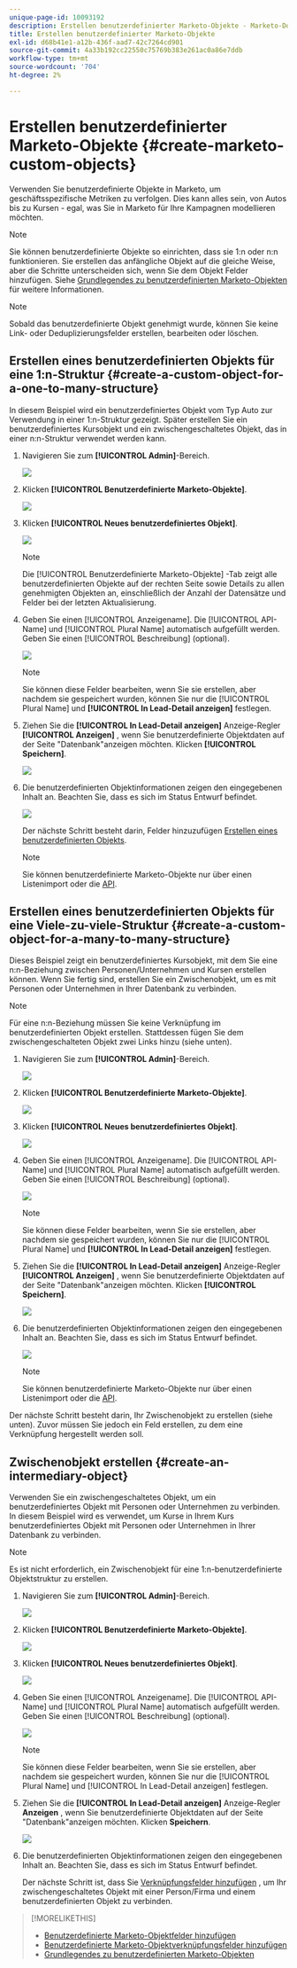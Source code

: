 ```yaml
---
unique-page-id: 10093192
description: Erstellen benutzerdefinierter Marketo-Objekte - Marketo-Dokumente - Produktdokumentation
title: Erstellen benutzerdefinierter Marketo-Objekte
exl-id: d68b41e1-a12b-436f-aad7-42c7264cd901
source-git-commit: 4a33b192cc22550c75769b383e261ac0a86e7ddb
workflow-type: tm+mt
source-wordcount: '704'
ht-degree: 2%

---
```


# Erstellen benutzerdefinierter Marketo-Objekte {#create-marketo-custom-objects}

Verwenden Sie benutzerdefinierte Objekte in Marketo, um geschäftsspezifische Metriken zu verfolgen. Dies kann alles sein, von Autos bis zu Kursen - egal, was Sie in Marketo für Ihre Kampagnen modellieren möchten.

>[!NOTE]
>
>Sie können benutzerdefinierte Objekte so einrichten, dass sie 1:n oder n:n funktionieren. Sie erstellen das anfängliche Objekt auf die gleiche Weise, aber die Schritte unterscheiden sich, wenn Sie dem Objekt Felder hinzufügen. Siehe  [Grundlegendes zu benutzerdefinierten Marketo-Objekten](/help/marketo/product-docs/administration/marketo-custom-objects/understanding-marketo-custom-objects.md) für weitere Informationen.

>[!NOTE]
>
>Sobald das benutzerdefinierte Objekt genehmigt wurde, können Sie keine Link- oder Deduplizierungsfelder erstellen, bearbeiten oder löschen.

## Erstellen eines benutzerdefinierten Objekts für eine 1:n-Struktur {#create-a-custom-object-for-a-one-to-many-structure}

In diesem Beispiel wird ein benutzerdefiniertes Objekt vom Typ Auto zur Verwendung in einer 1:n-Struktur gezeigt. Später erstellen Sie ein benutzerdefiniertes Kursobjekt und ein zwischengeschaltetes Objekt, das in einer n:n-Struktur verwendet werden kann.

1. Navigieren Sie zum **[!UICONTROL Admin]**-Bereich.

   ![](assets/create-marketo-custom-objects-1.png)

1. Klicken **[!UICONTROL Benutzerdefinierte Marketo-Objekte]**.

   ![](assets/create-marketo-custom-objects-2.png)

1. Klicken **[!UICONTROL Neues benutzerdefiniertes Objekt]**.

   ![](assets/create-marketo-custom-objects-3.png)

   >[!NOTE]
   >
   >Die [!UICONTROL Benutzerdefinierte Marketo-Objekte] -Tab zeigt alle benutzerdefinierten Objekte auf der rechten Seite sowie Details zu allen genehmigten Objekten an, einschließlich der Anzahl der Datensätze und Felder bei der letzten Aktualisierung.

1. Geben Sie einen [!UICONTROL Anzeigename]. Die [!UICONTROL API-Name] und [!UICONTROL Plural Name] automatisch aufgefüllt werden. Geben Sie einen [!UICONTROL Beschreibung] (optional).

   ![](assets/create-marketo-custom-objects-4.png)

   >[!NOTE]
   >
   >Sie können diese Felder bearbeiten, wenn Sie sie erstellen, aber nachdem sie gespeichert wurden, können Sie nur die [!UICONTROL Plural Name] und **[!UICONTROL In Lead-Detail anzeigen]** festlegen.

1. Ziehen Sie die **[!UICONTROL In Lead-Detail anzeigen]** Anzeige-Regler **[!UICONTROL Anzeigen]** , wenn Sie benutzerdefinierte Objektdaten auf der Seite &quot;Datenbank&quot;anzeigen möchten. Klicken **[!UICONTROL Speichern]**.

   ![](assets/create-marketo-custom-objects-5.png)

1. Die benutzerdefinierten Objektinformationen zeigen den eingegebenen Inhalt an. Beachten Sie, dass es sich im Status Entwurf befindet.

   ![](assets/create-marketo-custom-objects-6.png)

   Der nächste Schritt besteht darin, Felder hinzuzufügen [Erstellen eines benutzerdefinierten Objekts](/help/marketo/product-docs/administration/marketo-custom-objects/add-marketo-custom-object-fields.md).

   >[!NOTE]
   >
   >Sie können benutzerdefinierte Marketo-Objekte nur über einen Listenimport oder die [API](https://developers.marketo.com/documentation/rest/).

## Erstellen eines benutzerdefinierten Objekts für eine Viele-zu-viele-Struktur {#create-a-custom-object-for-a-many-to-many-structure}

Dieses Beispiel zeigt ein benutzerdefiniertes Kursobjekt, mit dem Sie eine n:n-Beziehung zwischen Personen/Unternehmen und Kursen erstellen können. Wenn Sie fertig sind, erstellen Sie ein Zwischenobjekt, um es mit Personen oder Unternehmen in Ihrer Datenbank zu verbinden.

>[!NOTE]
>
>Für eine n:n-Beziehung müssen Sie keine Verknüpfung im benutzerdefinierten Objekt erstellen. Stattdessen fügen Sie dem zwischengeschalteten Objekt zwei Links hinzu (siehe unten).

1. Navigieren Sie zum **[!UICONTROL Admin]**-Bereich.

   ![](assets/create-marketo-custom-objects-7.png)

1. Klicken **[!UICONTROL Benutzerdefinierte Marketo-Objekte]**.

   ![](assets/create-marketo-custom-objects-8.png)

1. Klicken **[!UICONTROL Neues benutzerdefiniertes Objekt]**.

   ![](assets/create-marketo-custom-objects-9.png)

1. Geben Sie einen [!UICONTROL Anzeigename]. Die [!UICONTROL API-Name] und [!UICONTROL Plural Name] automatisch aufgefüllt werden. Geben Sie einen [!UICONTROL Beschreibung] (optional).

   ![](assets/create-marketo-custom-objects-10.png)

   >[!NOTE]
   >
   >Sie können diese Felder bearbeiten, wenn Sie sie erstellen, aber nachdem sie gespeichert wurden, können Sie nur die [!UICONTROL Plural Name] und **[!UICONTROL In Lead-Detail anzeigen]** festlegen.

1. Ziehen Sie die **[!UICONTROL In Lead-Detail anzeigen]** Anzeige-Regler **[!UICONTROL Anzeigen]** , wenn Sie benutzerdefinierte Objektdaten auf der Seite &quot;Datenbank&quot;anzeigen möchten. Klicken **[!UICONTROL Speichern]**.

   ![](assets/create-marketo-custom-objects-11.png)

1. Die benutzerdefinierten Objektinformationen zeigen den eingegebenen Inhalt an. Beachten Sie, dass es sich im Status Entwurf befindet.

   ![](assets/create-marketo-custom-objects-12.png)

   >[!NOTE]
   >
   >Sie können benutzerdefinierte Marketo-Objekte nur über einen Listenimport oder die [API](https://developers.marketo.com/documentation/rest/).

Der nächste Schritt besteht darin, Ihr Zwischenobjekt zu erstellen (siehe unten). Zuvor müssen Sie jedoch ein Feld erstellen, zu dem eine Verknüpfung hergestellt werden soll.

## Zwischenobjekt erstellen {#create-an-intermediary-object}

Verwenden Sie ein zwischengeschaltetes Objekt, um ein benutzerdefiniertes Objekt mit Personen oder Unternehmen zu verbinden. In diesem Beispiel wird es verwendet, um Kurse in Ihrem Kurs benutzerdefiniertes Objekt mit Personen oder Unternehmen in Ihrer Datenbank zu verbinden.

>[!NOTE]
>
>Es ist nicht erforderlich, ein Zwischenobjekt für eine 1:n-benutzerdefinierte Objektstruktur zu erstellen.

1. Navigieren Sie zum **[!UICONTROL Admin]**-Bereich.

   ![](assets/create-marketo-custom-objects-13.png)

1. Klicken **[!UICONTROL Benutzerdefinierte Marketo-Objekte]**.

   ![](assets/create-marketo-custom-objects-14.png)

1. Klicken **[!UICONTROL Neues benutzerdefiniertes Objekt]**.

   ![](assets/create-marketo-custom-objects-15.png)

1. Geben Sie einen [!UICONTROL Anzeigename]. Die [!UICONTROL API-Name] und [!UICONTROL Plural Name] automatisch aufgefüllt werden. Geben Sie einen [!UICONTROL Beschreibung] (optional).

   ![](assets/create-marketo-custom-objects-16.png)

   >[!NOTE]
   >
   >Sie können diese Felder bearbeiten, wenn Sie sie erstellen, aber nachdem sie gespeichert wurden, können Sie nur die [!UICONTROL Plural Name] und [!UICONTROL In Lead-Detail anzeigen] festlegen.

1. Ziehen Sie die **[!UICONTROL In Lead-Detail anzeigen]** Anzeige-Regler **Anzeigen** , wenn Sie benutzerdefinierte Objektdaten auf der Seite &quot;Datenbank&quot;anzeigen möchten. Klicken **Speichern**.

   ![](assets/create-marketo-custom-objects-17.png)

1. Die benutzerdefinierten Objektinformationen zeigen den eingegebenen Inhalt an. Beachten Sie, dass es sich im Status Entwurf befindet.

   Der nächste Schritt ist, dass Sie [Verknüpfungsfelder hinzufügen](/help/marketo/product-docs/administration/marketo-custom-objects/add-marketo-custom-object-link-fields.md) , um Ihr zwischengeschaltetes Objekt mit einer Person/Firma und einem benutzerdefinierten Objekt zu verbinden.

>[!MORELIKETHIS]
>
>* [Benutzerdefinierte Marketo-Objektfelder hinzufügen](/help/marketo/product-docs/administration/marketo-custom-objects/add-marketo-custom-object-fields.md)
>* [Benutzerdefinierte Marketo-Objektverknüpfungsfelder hinzufügen](/help/marketo/product-docs/administration/marketo-custom-objects/add-marketo-custom-object-link-fields.md)
>* [Grundlegendes zu benutzerdefinierten Marketo-Objekten](/help/marketo/product-docs/administration/marketo-custom-objects/understanding-marketo-custom-objects.md)

